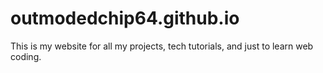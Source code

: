 # outmodedchip64.github.io

This is my website for all my projects, tech tutorials, and just to learn web coding.
